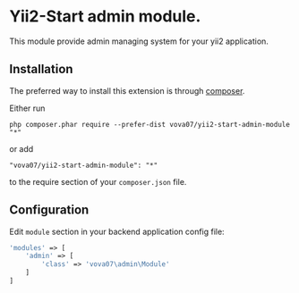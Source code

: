 Yii2-Start admin module.
=======================
This module provide admin managing system for your yii2 application.

Installation
------------

The preferred way to install this extension is through [composer](http://getcomposer.org/download/).

Either run

```
php composer.phar require --prefer-dist vova07/yii2-start-admin-module "*"
```

or add

```
"vova07/yii2-start-admin-module": "*"
```

to the require section of your `composer.json` file.

Configuration
-------------

Edit `module` section in your backend application config file:

```php
'modules' => [
    'admin' => [
        'class' => 'vova07\admin\Module'
    ]
]
```
